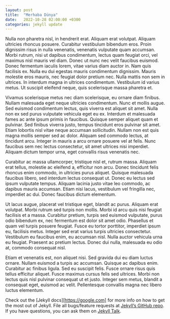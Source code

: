 ```yaml
---
layout: post
title:  "Merhaba Dünya"
date:   2022-10-28 02:00:00 +0300
categories: jekyll update
---
```

Nulla non pharetra nisl, in hendrerit erat. Aliquam erat volutpat. Aliquam ultricies rhoncus posuere. Curabitur vestibulum bibendum eros. Proin dignissim risus in nulla venenatis, venenatis vulputate quam accumsan. Morbi rutrum, nisi ut dapibus condimentum, lectus quam feugiat orci, vel maximus nisl mauris vel diam. Donec ut nunc nec velit faucibus euismod. Donec fermentum iaculis lorem, vitae varius diam auctor in. Nam quis facilisis ex. Nulla eu dui egestas mauris condimentum dignissim. Mauris molestie eros mauris, nec feugiat dolor pretium nec. Nulla mattis non sem in ultrices. In interdum magna in ultrices condimentum. Vestibulum id varius metus. Ut suscipit eleifend neque, quis scelerisque massa pharetra et.

Vivamus scelerisque metus nec diam scelerisque, eu ornare diam finibus. Nullam malesuada eget neque ultricies condimentum. Nunc et mollis augue. Sed euismod condimentum lectus, quis viverra est aliquet sit amet. Nulla non ex sed purus vulputate vehicula eget eu ex. Interdum et malesuada fames ac ante ipsum primis in faucibus. Quisque semper aliquet quam et pulvinar. Sed finibus viverra justo, tempus tincidunt eros pulvinar sit amet. Etiam lobortis nisl vitae neque accumsan sollicitudin. Nullam non est quis magna mollis semper sed ac dolor. Aliquam sed commodo lectus, at tincidunt arcu. Integer in mauris a arcu ornare posuere vel at felis. Nunc faucibus sem nec lectus consectetur, sit amet ultrices nisi imperdiet. Aliquam dictum tempor urna, eget convallis risus venenatis nec.

Curabitur ac massa ullamcorper, tristique nisl et, rutrum massa. Aliquam erat tellus, molestie ac eleifend a, efficitur non arcu. Donec tincidunt felis rhoncus enim commodo, in ultricies purus aliquet. Quisque malesuada faucibus libero, sed interdum lectus consequat ut. Donec eu lectus sed ipsum vulputate tempus. Aliquam lacinia justo vitae leo commodo, ac dapibus mauris accumsan. Etiam nisi lacus, vestibulum vel fringilla nec, imperdiet ac dui. Donec faucibus dictum elementum.

Ut lacus augue, placerat vel tristique eget, blandit ac purus. Aliquam erat volutpat. Morbi rutrum sed turpis non mollis. Morbi id arcu quis nisi feugiat facilisis et a massa. Curabitur pretium, turpis sed euismod vulputate, purus odio bibendum ex, nec fermentum est dolor sit amet odio. Phasellus et quam vel turpis posuere feugiat. Fusce eu tortor porttitor, imperdiet ipsum eu, facilisis metus. Integer sed erat varius turpis ultricies consectetur. Vestibulum eu faucibus enim, eu accumsan nisl. Nulla auctor vehicula urna eu feugiat. Praesent ac pretium lectus. Donec dui nulla, malesuada eu odio at, commodo consequat nisl.

Etiam et venenatis est, non aliquet nisi. Sed gravida dui eu diam luctus ornare. Nullam euismod a turpis ac accumsan. Quisque ac dapibus enim. Curabitur ac finibus ligula. Sed eu suscipit felis. Fusce ornare risus quis tellus efficitur aliquet. Fusce maximus cursus felis sed ultrices. Morbi non lectus quis nisl pulvinar consequat ut et justo. Integer sem metus, blandit a consequat eget, euismod ac velit. Pellentesque convallis magna nec libero luctus elementum.

Check out the [Jekyll docs][https://google.com] for more info on how to get the most out of Jekyll. File all bugs/feature requests at [Jekyll’s GitHub repo][jekyll-gh]. If you have questions, you can ask them on [Jekyll Talk][jekyll-talk].

[jekyll-gh]:   https://github.com/jekyll/jekyll
[jekyll-talk]: https://talk.jekyllrb.com/
